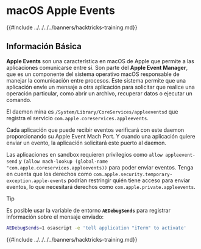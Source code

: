 # macOS Apple Events

{{#include ../../../../banners/hacktricks-training.md}}

## Información Básica

**Apple Events** son una característica en macOS de Apple que permite a las aplicaciones comunicarse entre sí. Son parte del **Apple Event Manager**, que es un componente del sistema operativo macOS responsable de manejar la comunicación entre procesos. Este sistema permite que una aplicación envíe un mensaje a otra aplicación para solicitar que realice una operación particular, como abrir un archivo, recuperar datos o ejecutar un comando.

El daemon mina es `/System/Library/CoreServices/appleeventsd` que registra el servicio `com.apple.coreservices.appleevents`.

Cada aplicación que puede recibir eventos verificará con este daemon proporcionando su Apple Event Mach Port. Y cuando una aplicación quiere enviar un evento, la aplicación solicitará este puerto al daemon.

Las aplicaciones en sandbox requieren privilegios como `allow appleevent-send` y `(allow mach-lookup (global-name "com.apple.coreservices.appleevents))` para poder enviar eventos. Tenga en cuenta que los derechos como `com.apple.security.temporary-exception.apple-events` podrían restringir quién tiene acceso para enviar eventos, lo que necesitará derechos como `com.apple.private.appleevents`.

> [!TIP]
> Es posible usar la variable de entorno **`AEDebugSends`** para registrar información sobre el mensaje enviado:
>
> ```bash
> AEDebugSends=1 osascript -e 'tell application "iTerm" to activate'
> ```

{{#include ../../../../banners/hacktricks-training.md}}
